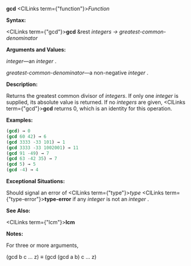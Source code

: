**gcd** <ClLinks  term={"function"}><i>Function</i></ClLinks> 



**Syntax:** 



<ClLinks  term={"gcd"}><b>gcd</b></ClLinks> &amp;rest *integers → greatest-common-denominator* 



**Arguments and Values:** 



*integer*—an *integer* . 







 



 



*greatest-common-denominator*—a non-negative *integer* . 



**Description:** 



Returns the greatest common divisor of *integers*. If only one *integer* is supplied, its absolute value is returned. If no *integers* are given, <ClLinks  term={"gcd"}><b>gcd</b></ClLinks> returns 0, which is an identity for this operation. 



**Examples:**
```lisp
(gcd) → 0 
(gcd 60 42) → 6 
(gcd 3333 -33 101) → 1 
(gcd 3333 -33 1002001) → 11 
(gcd 91 -49) → 7 
(gcd 63 -42 35) → 7 
(gcd 5) → 5 
(gcd -4) → 4 
```
**Exceptional Situations:** 



Should signal an error of <ClLinks  term={"type"}><i>type</i></ClLinks> <ClLinks  term={"type-error"}><b>type-error</b></ClLinks> if any *integer* is not an *integer* . 



**See Also:** 



<ClLinks  term={"lcm"}><b>lcm</b></ClLinks> 



**Notes:** 



For three or more arguments, 



(gcd b c ... z) *≡* (gcd (gcd a b) c ... z) 



